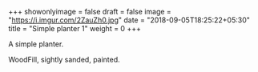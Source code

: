 +++
showonlyimage = false
draft = false
image = "https://i.imgur.com/2ZauZh0.jpg"
date = "2018-09-05T18:25:22+05:30"
title = "Simple planter 1"
weight = 0
+++

A simple planter.
<!--more-->

WoodFill, sightly sanded, painted.
